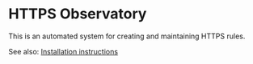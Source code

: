 # HTTPS Observatory

This is an automated system for creating and maintaining HTTPS rules.

See also:
[Installation instructions](./docs/Setup.md)


